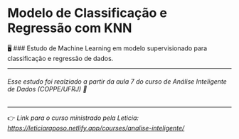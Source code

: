 # Modelo de Classificação e Regressão com KNN
:desktop_computer:	### Estudo de Machine Learning em modelo supervisionado para classificação e regressão de dados.

------------

###### *Esse estudo foi realziado a partir da aula 7 do curso de Análise Inteligente de Dados (COPPE/UFRJ)* :game_die:

------------


 :point_right: *Link para o curso ministrado pela Leticia: https://leticiaraposo.netlify.app/courses/analise-inteligente/*
